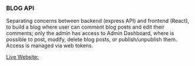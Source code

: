 ### BLOG API

Separating concerns between backend (express API) and frontend (React), to build a blog where user can comment blog posts and edit their comments; only the admin has access to Admin Dashboard, where is possible to post, modify, delete blog posts, or publish/unpublish them. Access is managed via web tokens.

[Live Website:](https://blogapiofandrea.netlify.app/)
